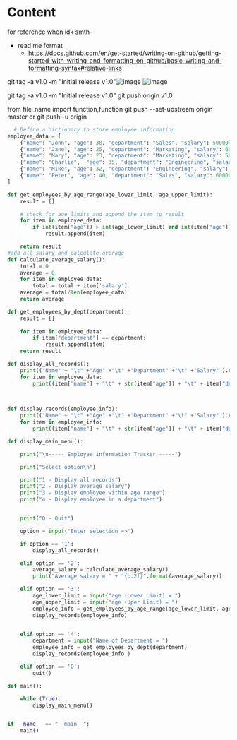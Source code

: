 # Content
for reference when idk smth-

- read me format
  + https://docs.github.com/en/get-started/writing-on-github/getting-started-with-writing-and-formatting-on-github/basic-writing-and-formatting-syntax#relative-links

git tag -a v1.0 -m "Initial release v1.0"![image](https://github.com/user-attachments/assets/a251c4f3-b4b3-406d-bd40-9f40fca9d7da)
![image](https://github.com/user-attachments/assets/aec9caf8-f10e-4885-ae75-83ffb0623ad7)


git tag -a v1.0 -m "Initial release v1.0"
git push origin v1.0


from file_name import function,function
git push --set-upstream origin master     or      git push -u origin



```python
  # Define a dictionary to store employee information
employee_data = [
    {"name": "John", "age": 30, "department": "Sales", "salary": 50000},
    {"name": "Jane", "age": 25, "department": "Marketing", "salary": 60000},
    {"name": "Mary", "age": 23, "department": "Marketing", "salary": 56000},
    {"name": "Charlie",  "age": 35, "department": "Engineering", "salary": 70000},
    {"name": "Mike", "age": 32, "department": "Engineering", "salary": 65000},
    {"name": "Peter", "age": 40, "department": "Sales", "salary": 60000}
]

def get_employees_by_age_range(age_lower_limit, age_upper_limit):
    result = []

    # check for age limits and append the item to result
    for item in employee_data:
        if int(item["age"]) > int(age_lower_limit) and int(item["age"]) < int(age_upper_limit):
            result.append(item)

    return result
#add all salary and calculate average
def calculate_average_salary():
    total = 0
    average = 0
    for item in employee_data:
        total = total + item['salary']
    average = total/len(employee_data)    
    return average

def get_employees_by_dept(department):
    result = []
    
    for item in employee_data:
        if item["department"] == department:
            result.append(item)
    return result

def display_all_records():
    print(("Name" + "\t" +"Age" +"\t" +"Department" +"\t" +"Salary" ).expandtabs(15))
    for item in employee_data:
        print((item["name"] + "\t" + str(item["age"]) + "\t" + item["department"] + "\t" + str(item["salary"])).expandtabs(15))
        


def display_records(employee_info):
    print(("Name" + "\t" +"Age" +"\t" +"Department" +"\t" +"Salary" ).expandtabs(15))
    for item in employee_info:
        print((item["name"] + "\t" + str(item["age"]) + "\t" + item["department"] + "\t" + str(item["salary"])).expandtabs(15))

def display_main_menu():

    print("\n----- Employee information Tracker -----")

    print("Select option\n")

    print("1 - Display all records")
    print("2 - Display average salary")
    print("3 - Display employee within age range")
    print("4 - Display employee in a department")


    print("Q - Quit")

    option = input("Enter selection =>")

    if option == '1':
        display_all_records()

    elif option == '2':
        average_salary = calculate_average_salary()
        print("Average salary = " + "{:.2f}".format(average_salary))

    elif option == '3':
        age_lower_limit = input("age (Lower Limit) = ")
        age_upper_limit = input("age (Uper Limit) = ")
        employee_info = get_employees_by_age_range(age_lower_limit, age_upper_limit)
        display_records(employee_info)


    elif option == '4':
        department = input("Name of Department = ")
        employee_info = get_employees_by_dept(department)
        display_records(employee_info )

    elif option == 'Q':
        quit()

def main():

    while (True):
        display_main_menu()


if __name__ == "__main__":
    main()
```

